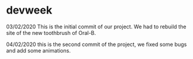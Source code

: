 # devweek

03/02/2020
This is the initial commit of our project. We had to rebuild the site of the new toothbrush of Oral-B.

04/02/2020
this is the second commit of the project, we fixed some bugs and add some animations.

